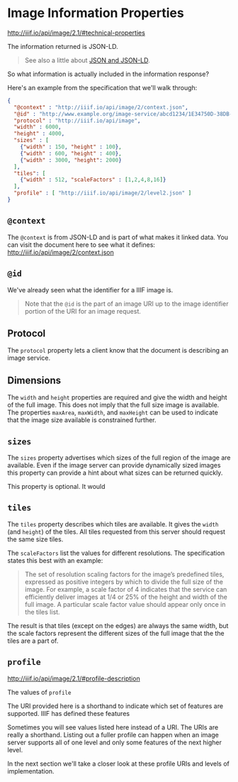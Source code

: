 # Image Information Properties

<!-- #todo:100 improve the image information info.json section -->

http://iiif.io/api/image/2.1/#technical-properties

The information returned is JSON-LD.

> See also a little about [JSON and JSON-LD](bonus/json-ld.md).

So what information is actually included in the information response?

Here's an example from the specification that we'll walk through:

```json
{
  "@context" : "http://iiif.io/api/image/2/context.json",
  "@id" : "http://www.example.org/image-service/abcd1234/1E34750D-38DB-4825-A38A-B60A345E591C",
  "protocol" : "http://iiif.io/api/image",
  "width" : 6000,
  "height" : 4000,
  "sizes" : [
    {"width" : 150, "height" : 100},
    {"width" : 600, "height" : 400},
    {"width" : 3000, "height": 2000}
  ],
  "tiles": [
    {"width" : 512, "scaleFactors" : [1,2,4,8,16]}
  ],
  "profile" : [ "http://iiif.io/api/image/2/level2.json" ]
}
```

## `@context`

The `@context` is from JSON-LD and is part of what makes it linked data. You can visit the document here to see what it defines: http://iiif.io/api/image/2/context.json

## `@id`

We've already seen what the identifier for a IIIF image is.

> Note that the `@id` is the part of an image URI up to the image identifier portion of the URI for an image request.
<!-- #todo:100 is this clear enough? -->

## Protocol

The `protocol` property lets a client know that the document is describing an image service.

## Dimensions

The `width` and `height` properties are required and give the width and height of the full image. This does not imply that the full size image is available. The properties `maxArea`, `maxWidth`, and `maxHeight` can be used to indicate that the image size available is constrained further.

## `sizes`

The `sizes` property advertises which sizes of the full region of the image are available. Even if the image server can provide dynamically sized images this property can provide a hint about what sizes can be returned quickly.

This property is optional. It would

## `tiles`

The `tiles` property describes which tiles are available. It gives the `width` (and `height`) of the tiles. All tiles requested from this server should request the same size tiles.

The `scaleFactors` list the values for different resolutions. The specification states this best with an example:

> The set of resolution scaling factors for the image’s predefined tiles, expressed as positive integers by which to divide the full size of the image. For example, a scale factor of 4 indicates that the service can efficiently deliver images at 1/4 or 25% of the height and width of the full image. A particular scale factor value should appear only once in the tiles list.

The result is that tiles (except on the edges) are always the same width, but the scale factors represent the different sizes of the full image that the the tiles are a part of.
<!-- #todo:60 scaleFactors can be confusing. how to make it clearer how this works? -->

## `profile`

http://iiif.io/api/image/2.1/#profile-description

The values of `profile`

The URI provided here is a shorthand to indicate which set of features are supported. IIIF has defined these features

Sometimes you will see values listed here instead of a URI. The URIs are really a shorthand. Listing out a fuller profile can happen when an image server supports all of one level and only some features of the next higher level.

In the next section we'll take a closer look at these profile URIs and levels of implementation.
